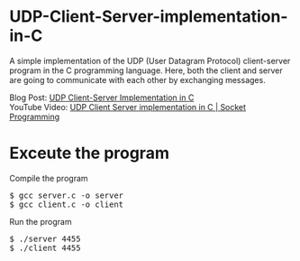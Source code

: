 # UDP-Client-Server-implementation-in-C

A simple implementation of the UDP (User Datagram Protocol) client-server program in the C programming language. Here, both the client and server are going to communicate with each other by exchanging messages.

Blog Post: [UDP Client-Server Implementation in C](https://idiotdeveloper.com/udp-client-server-implementation-in-c/) <br/>
YouTube Video: [UDP Client Server implementation in C | Socket Programming ](https://youtu.be/1Tdr9LcJt0I)

# Exceute the program
Compile the program
<pre>
$ gcc server.c -o server
$ gcc client.c -o client
</pre>

Run the program
<pre>
$ ./server 4455
$ ./client 4455
</pre>
